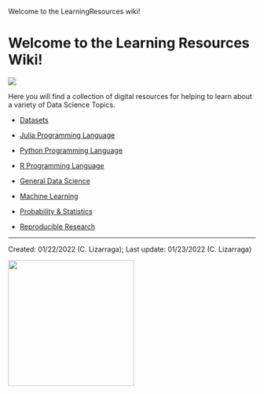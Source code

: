 Welcome to the LearningResources wiki!

# Welcome to the Learning Resources Wiki!

![](https://github.com/trekhleb/homemade-machine-learning/blob/master/images/machine-learning-map.png)

Here you will find a collection of digital resources for helping to learn about a variety of Data Science Topics.

* [Datasets](https://github.com/ua-data7/LearningResources/blob/main/wiki/Datasets.md)
* [Julia Programming Language](https://github.com/ua-data7/LearningResources/blob/main/wiki/Julia-Programming-Language.md)
* [Python Programming Language](https://github.com/ua-data7/LeaningResources/blob/main/wiki/Python-Programming-Language)
* [R Programming Language](https://github.com/ua-data7/LeaningResources/blob/main/wiki/R-Programming-Language.md) 

* [General Data Science](https://github.com/ua-data7/LeaningResources/blob/main/wiki/General-Data-Science.md)
* [Machine Learning](https://github.com/ua-data7/LeaningResources/blob/main/wiki/Machine-Learning.md)
* [Probability & Statistics](https://github.com/ua-data7/LeaningResources/blob/main/wiki/Probability-&-Statistics.md)
* [Reproducible Research](https://github.com/ua-data7/LearningResources/blob/main/wiki/Reproducible-Research.md)


***

Created: 01/22/2022 (C. Lizarraga); 
Last update: 01/23/2022 (C. Lizarraga)

<img src="https://datascience.arizona.edu/sites/default/files/footer-logo.png" width="256">

